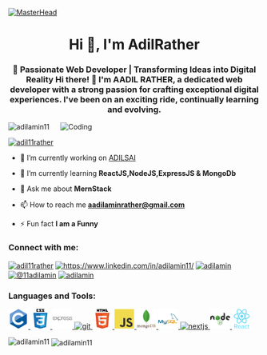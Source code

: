 [![MasterHead](https://media.licdn.com/dms/image/v2/D4D16AQH6BCIWbS669g/profile-displaybackgroundimage-shrink_350_1400/profile-displaybackgroundimage-shrink_350_1400/0/1734110454079?e=1740009600&v=beta&t=T2OrUXmc4-73os0PPj438nIW0XUm6wOSVT5iCBpScGg)](https://adilamin11.io)
<h1 align="center">Hi 👋, I'm AdilRather</h1>
<h3 align="center">🚀 Passionate Web Developer | Transforming Ideas into Digital Reality Hi there! 👋 I'm AADIL RATHER, a dedicated web developer with a strong passion for crafting exceptional digital experiences. I've been on an exciting ride, continually learning and evolving.</h3>
<img align="right" alt="Coding" width="400" src="https://th.bing.com/th/id/OIP.7pHJrP26r6BMIDJMkimqtAHaHa?rs=1&pid=ImgDetMain">
<p align="left"> <img src="https://komarev.com/ghpvc/?username=adilamin11&label=Profile%20views&color=0e75b6&style=flat" alt="adilamin11" /> </p>

<p align="left"> <a href="https://twitter.com/adil11rather" target="blank"><img src="https://img.shields.io/twitter/follow/adil11rather?logo=twitter&style=for-the-badge" alt="adil11rather" /></a> </p>

- 🔭 I’m currently working on [ADILSAI](https://github.com/adilamin11/AdilsratherAI)

- 🌱 I’m currently learning **ReactJS,NodeJS,ExpressJS & MongoDb**

- 💬 Ask me about **MernStack**

- 📫 How to reach me **aadilaminrather@gmail.com**

- ⚡ Fun fact **I am a Funny**

<h3 align="left">Connect with me:</h3>
<p align="left">
<a href="https://twitter.com/adil11rather" target="blank"><img align="center" src="https://raw.githubusercontent.com/rahuldkjain/github-profile-readme-generator/master/src/images/icons/Social/twitter.svg" alt="adil11rather" height="30" width="40" /></a>
<a href="https://linkedin.com/in/https://www.linkedin.com/in/adilamin11/" target="blank"><img align="center" src="https://raw.githubusercontent.com/rahuldkjain/github-profile-readme-generator/master/src/images/icons/Social/linked-in-alt.svg" alt="https://www.linkedin.com/in/adilamin11/" height="30" width="40" /></a>
<a href="https://fb.com/adilamin" target="blank"><img align="center" src="https://raw.githubusercontent.com/rahuldkjain/github-profile-readme-generator/master/src/images/icons/Social/facebook.svg" alt="adilamin" height="30" width="40" /></a>
<a href="https://instagram.com/@11adilamin" target="blank"><img align="center" src="https://raw.githubusercontent.com/rahuldkjain/github-profile-readme-generator/master/src/images/icons/Social/instagram.svg" alt="@11adilamin" height="30" width="40" /></a>
<a href="https://www.youtube.com/c/adilamin" target="blank"><img align="center" src="https://raw.githubusercontent.com/rahuldkjain/github-profile-readme-generator/master/src/images/icons/Social/youtube.svg" alt="adilamin" height="30" width="40" /></a>
</p>

<h3 align="left">Languages and Tools:</h3>
<p align="left"> <a href="https://www.cprogramming.com/" target="_blank" rel="noreferrer"> <img src="https://raw.githubusercontent.com/devicons/devicon/master/icons/c/c-original.svg" alt="c" width="40" height="40"/> </a> <a href="https://www.w3schools.com/css/" target="_blank" rel="noreferrer"> <img src="https://raw.githubusercontent.com/devicons/devicon/master/icons/css3/css3-original-wordmark.svg" alt="css3" width="40" height="40"/> </a> <a href="https://expressjs.com" target="_blank" rel="noreferrer"> <img src="https://raw.githubusercontent.com/devicons/devicon/master/icons/express/express-original-wordmark.svg" alt="express" width="40" height="40"/> </a> <a href="https://git-scm.com/" target="_blank" rel="noreferrer"> <img src="https://www.vectorlogo.zone/logos/git-scm/git-scm-icon.svg" alt="git" width="40" height="40"/> </a> <a href="https://www.w3.org/html/" target="_blank" rel="noreferrer"> <img src="https://raw.githubusercontent.com/devicons/devicon/master/icons/html5/html5-original-wordmark.svg" alt="html5" width="40" height="40"/> </a> <a href="https://developer.mozilla.org/en-US/docs/Web/JavaScript" target="_blank" rel="noreferrer"> <img src="https://raw.githubusercontent.com/devicons/devicon/master/icons/javascript/javascript-original.svg" alt="javascript" width="40" height="40"/> </a> <a href="https://www.mongodb.com/" target="_blank" rel="noreferrer"> <img src="https://raw.githubusercontent.com/devicons/devicon/master/icons/mongodb/mongodb-original-wordmark.svg" alt="mongodb" width="40" height="40"/> </a> <a href="https://www.mysql.com/" target="_blank" rel="noreferrer"> <img src="https://raw.githubusercontent.com/devicons/devicon/master/icons/mysql/mysql-original-wordmark.svg" alt="mysql" width="40" height="40"/> </a> <a href="https://nextjs.org/" target="_blank" rel="noreferrer"> <img src="https://cdn.worldvectorlogo.com/logos/nextjs-2.svg" alt="nextjs" width="40" height="40"/> </a> <a href="https://nodejs.org" target="_blank" rel="noreferrer"> <img src="https://raw.githubusercontent.com/devicons/devicon/master/icons/nodejs/nodejs-original-wordmark.svg" alt="nodejs" width="40" height="40"/> </a> <a href="https://reactjs.org/" target="_blank" rel="noreferrer"> <img src="https://raw.githubusercontent.com/devicons/devicon/master/icons/react/react-original-wordmark.svg" alt="react" width="40" height="40"/> </a> </p>

<p><img align="left" src="https://github-readme-stats.vercel.app/api/top-langs?username=adilamin11&show_icons=true&locale=en&layout=compact" alt="adilamin11" /></p>

<p>&nbsp;<img align="center" src="https://github-readme-stats.vercel.app/api?username=adilamin11&show_icons=true&locale=en" alt="adilamin11" /></p>
